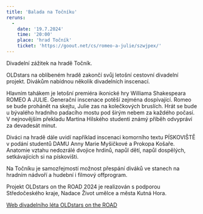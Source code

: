 ```yaml
---
title: 'Balada na Točníku'
reruns:
  -  
    date: '19.7.2024'
    time: '20:00'
    place: 'hrad Točník'
    ticket: 'https://goout.net/cs/romeo-a-julie/szwjpex/'
---
```

Divadelní zážitek na hradě Točník.

OLDstars na oblíbeném hradě zakončí svůj letošní cestovní divadelní projekt. Divákům nabídnou několik divadelních inscenací.

Hlavním tahákem je letošní premiéra ikonické hry Williama Shakespeara ROMEO A JULIE. Generační inscenace potěší zejména dospívající. Romeo se bude prohánět na skejtu, Julie zas na kolečkových bruslích. Hrát se bude u bývalého hradního padacího mostu pod širým nebem za každého počasí. V nejnovějším překladu Martina Hilského studenti známý příběh odvypráví za devadesát minut. 

Diváci na hradě dále uvidí například inscenaci  komorního textu PÍSKOVIŠTĚ v podání studentů DAMU Anny Marie Myšičkové a Prokopa Košaře. Anatomie vztahu nedozrálé dvojice hrdinů, napůl dětí, napůl dospělých, setkávajících si na pískovišti.

Na Točníku je samozřejmostí možnost přespání diváků ve stanech na hradním nádvoří a hudební i filmový offprogram.

Projekt OLDstars on the ROAD 2024 je realizován s podporou Středočeského kraje, Nadace Život umělce a města Kutná Hora.

[Web divadelního léta OLDstars on the ROAD](https://www.oldstarsontheroad.cz/)
